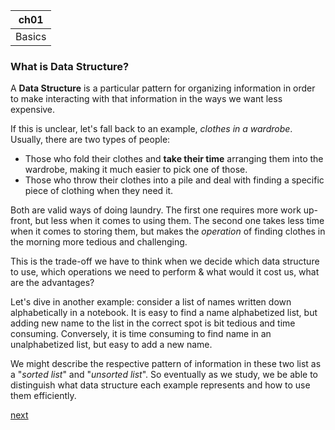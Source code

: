|ch01|
|---|
|Basics|

### What is Data Structure?
A **Data Structure** is a particular pattern for organizing information in order to make interacting with that information in the ways we want less expensive.

If this is unclear, let's fall back to an example, *clothes in a wardrobe*. Usually, there are two types of people:
- Those who fold their clothes and **take their time** arranging them into the wardrobe, making it much easier to pick one of those.
- Those who throw their clothes into a pile and deal with finding a specific piece of clothing when they need it.

Both are valid ways of doing laundry. The first one requires more work up-front, but less when it comes to using them. The second one takes less time when it comes to storing them, but makes the _operation_ of finding  clothes in the morning more tedious and challenging. 

This is the trade-off we have to think when we decide which data structure to use, which operations we need to perform & what would it cost us, what are the advantages? 

Let's dive in another example: consider a list of names written down alphabetically in a notebook. It is easy to find a name alphabetized list, but adding new name to the list in the correct spot is bit tedious and time consuming. Conversely, it is time consuming to find name in an unalphabetized list, but easy to add a new name.

We might describe the respective pattern of information in these two list as a "_sorted list_" and "_unsorted list_". So eventually as we study, we be able to distinguish what data structure each example represents and how to use them efficiently. 


[next](./2.Array.md)
